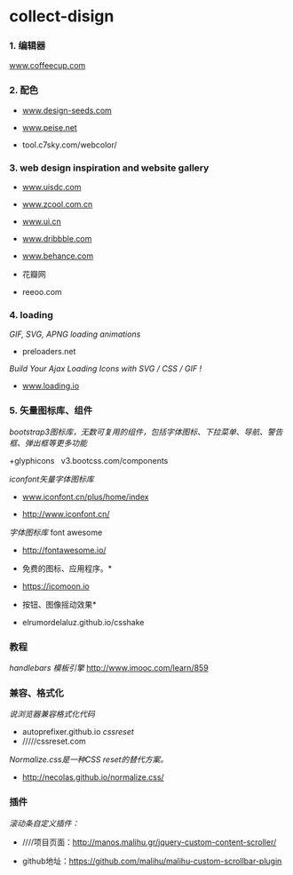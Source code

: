 # collect-disign
### 1. 编辑器
 www.coffeecup.com
 
### 2. 配色
 + www.design-seeds.com

 + www.peise.net

 + tool.c7sky.com/webcolor/

### 3. **web design inspiration and website gallery**
 +  www.uisdc.com

 +  www.zcool.com.cn

 + www.ui.cn

 + www.dribbble.com

 + www.behance.com

 +  花瓣网

 + reeoo.com

### 4. loading

*GIF, SVG, APNG loading animations*

+ preloaders.net

*Build Your Ajax Loading Icons with SVG / CSS / GIF !*
+ www.loading.io

### 5. 矢量图标库、组件
*bootstrap3图标库，无数可复用的组件，包括字体图标、下拉菜单、导航、警告框、弹出框等更多功能*

+glyphicons   v3.bootcss.com/components

*iconfont矢量字体图标库*

+ www.iconfont.cn/plus/home/index

+ http://www.iconfont.cn/

*字体图标库*
font awesome

+ http://fontawesome.io/

* 免费的图标、应用程序。*

+ https://icomoon.io

* 按钮、图像摇动效果* 

+ elrumordelaluz.github.io/csshake

### 教程
*handlebars  模板引擎*
http://www.imooc.com/learn/859

### 兼容、格式化
*说浏览器兼容格式化代码*
+ autoprefixer.github.io
*cssreset*
+ /////cssreset.com

*Normalize.css是一种CSS reset的替代方案。*

+ http://necolas.github.io/normalize.css/

### 插件
*滚动条自定义插件：*

+ ////项目页面：http://manos.malihu.gr/jquery-custom-content-scroller/

+ github地址：https://github.com/malihu/malihu-custom-scrollbar-plugin

